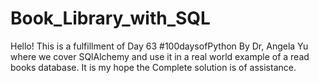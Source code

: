 # Book_Library_with_SQL

Hello! This is a fulfillment of Day 63 #100daysofPython By Dr, Angela Yu where we cover SQlAlchemy and use it in a real world example of a read books database.
It is my hope the Complete solution is of assistance.
